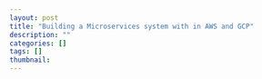 ```yaml
---
layout: post
title: "Building a Microservices system with in AWS and GCP"
description: ""
categories: []
tags: []
thumbnail: 
---
```

